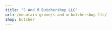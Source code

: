 ```yaml
---
title: "S And M Butchershop LLC"
url: /mountain-grove/s-and-m-butchershop-llc/
shop: butcher
---
```

